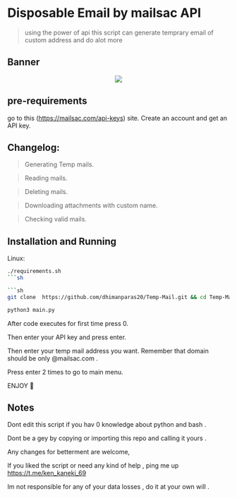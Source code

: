 # Disposable Email by mailsac API
> using the power of api this script can generate temprary email of custom address and do alot more

## Banner
<p align="center">
<img src="https://github.com/dhimanparas20/buildbot/blob/main/mst.jpg" />

## pre-requirements
go to this (https://mailsac.com/api-keys) site. Create an account and get an API key.
 
## Changelog:

> Generating Temp mails.

> Reading mails.

> Deleting mails.

> Downloading attachments with custom name.

> Checking valid mails.


## Installation and Running 

Linux:

```sh
./requirements.sh
```sh

```sh
git clone  https://github.com/dhimanparas20/Temp-Mail.git && cd Temp-Mail*
```
  
```sh
python3 main.py
```
  
After code executes for first time press 0.

Then enter your API key and press enter.

Then enter your temp mail address you want. Remember that domain should be only @mailsac.com .

Press enter 2 times to go to main menu.

ENJOY 🦖

## Notes
Dont edit this script if you hav 0 knowledge about python and bash .

Dont be a gey by copying or importing this repo and calling it yours .
  
Any changes for betterment are welcome,  

If you liked the script or need any kind of help , ping me up  https://t.me/ken_kaneki_69

Im not responsible for any of your data losses , do it at your own will .
